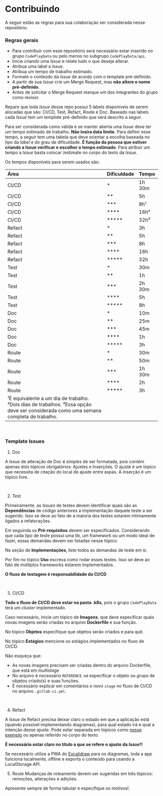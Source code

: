 # Contribuindo

A seguir estão as regras para sua colaboração ser considerada nesse repositório.

### Regras gerais

- Para contribuir com esse repositório será necessário estar inserido no grupo
  `CodePlayData` ou pelo menos no subgrupo `CodePlayData/api`.
- Inicie criando uma _Issue_ e relate tudo o que deseja alterar.
- Atribua uma label a _Issue_.
- Atribua um tempo de trabalho estimado.
- Formate o conteúdo da _Issue_ de acordo com o template pré-definido.
- A partir de sua _Issue_ crie um Merge Request, mas **não altere o nome
  pré-definido**.
- Antes de solicitar o Merge Request marque um dos integrantes do grupo como
  revisor.

Repare que toda _Issue_ desse repo possui 5 labels disponíveis de serem alocadas
que são: CI/CD, Test, Refact, Route e Doc. Baseado nas labels cada _Issue_ tem
um _template_ pré-definido que será descrito a seguir.

Para ser considerada como válida e se manter aberta uma _Issue_ deve ter um
tempo estimado de trabalho. **Não insira data limite**. Para definir esse tempo,
a seguir tem uma tabela que deve orientar a escolha baseada no tipo da _label_ e
do grau de dificuldade. **É função da pessoa que estiver criando a Issue
verificar e escolher o tempo estimado**. Para atribuir um tempo a _Issue_ basta
colocar /estimate <tempo> no corpo do texto da _Issue_.

Os tempos disponíveis para serem usados são:

| Área                                                                                                                                 | Dificuldade | Tempo  |
| :----------------------------------------------------------------------------------------------------------------------------------- | :---------- | :----- |
| CI/CD                                                                                                                                | *           | 1h 30m |
| CI/CD                                                                                                                                | **          | 5h     |
| CI/CD                                                                                                                                | ***         | 8h¹    |
| CI/CD                                                                                                                                | ****        | 16h²   |
| CI/CD                                                                                                                                | *****       | 32h³   |
| Refact                                                                                                                               | *           | 3h     |
| Refact                                                                                                                               | **          | 5h     |
| Refact                                                                                                                               | ***         | 8h     |
| Refact                                                                                                                               | ****        | 16h    |
| Refact                                                                                                                               | *****       | 32h    |
| Test                                                                                                                                 | *           | 30m    |
| Test                                                                                                                                 | **          | 1h     |
| Test                                                                                                                                 | ***         | 2h 30m |
| Test                                                                                                                                 | ****        | 5h     |
| Test                                                                                                                                 | *****       | 8h     |
| Doc                                                                                                                                  | *           | 10m    |
| Doc                                                                                                                                  | **          | 25m    |
| Doc                                                                                                                                  | ***         | 45m    |
| Doc                                                                                                                                  | ****        | 1h     |
| Doc                                                                                                                                  | *****       | 3h     |
| Route                                                                                                                                | *           | 30m    |
| Route                                                                                                                                | **          | 50m    |
| Route                                                                                                                                | ***         | 1h 30m |
| Route                                                                                                                                | ****        | 2h     |
| Route                                                                                                                                | *****       | 3h     |
| ¹É equivalente a um dia de trabalho. ²Dois dias de trabalhos. ³Essa opção deve ser considerada como uma semana completa de trabalho. |             |        |

<br>

### Template Issues

1. Doc

A _Issue_ de alteração de Doc é simples de ser formatada, pois contém apenas
dois tópicos obrigatórios: Ajustes e Inserções. O ajuste é um tópico que
necessita de citação do local de ajuste entre aspas. A inserção é um tópico
livre.

<br>

2. Test

Primeiramente, as _Issues_ de testes devem identificar quais são as
**Dependências** de código anteriores a implementação daquele teste a ser
sugerido. Isso se deve ao fato de a maioria dos testes estarem intimamente
ligados a refatorações.

Em seguinda os **Pré-requisitos** devem ser especificados. Considerando que cada
tipo de teste possui uma lib, um framework ou um modo ideal de fazer, essas
demandas devem ser listadas nesse tópico.

Na seção de **Implementações**, liste todos as demandas de teste em si.

Por fim no tópico **Uso** escreva como rodar esses testes. Isso se deve ao fato
de múltiplos frameworks estarem implementados.

**O fluxo de testagem é responsabilidade do CI/CD**

<br>

3. CI/CD

**Todo o fluxo de CI/CD deve estar na pasta .k8s**, pois o grupo `CodePlayData`
terá um _cluster_ implementado.

Caso necessário, inicie um tópico de **Imagens**, que deve especificar quais
novas imagens serão criadas no arquivo **Dockerfile** e sua função.

No tópico **Objetos** especifique que objetos serão criados e para quê.

No tópico **Estágios** mencione os estágios implementados no fluxo de CI/CD.

Não esqueça que:

- As novas imagens precisam ser criadas dentro do arquivo Dockerfile, que está
  em _multistage_
- No arquivo é necessário `REFERENCE.md` especificar o objeto ou grupo de
  objetos criado(s) e suas funções.
- É necessário explicar em comentários o novo `stage` no fluxo de CI/CD no
  arquivo `.gitlab-ci.yml`.

<br>

4. Refact

A _Issue_ de Refact precisa deixar claro o estado em que a aplicação está
(quando possível implementando diagramas), para qual estado irá e qual a
intenção desse ajuste. Pode estar separada em tópicos como
[nesse exemplo](https://gitlab.com/codeplaydata/ui/linktree/-/issues/5) ou
apenas referido no corpo do texto.

**É necessário estar claro no título a que se refere o ajuste da _Issue_!!**

Se necessário utilize a PWA do [Excalidraw](https://excalidraw.com/) para os
diagramas, toda a app funciona localmente, offline e exporta o conteúdo para
usando a LocalStorage API.
<br>

5. Route Mudanças de roteamento devem ser sugeridas em três tópicos: remoções,
   alterações e adições.

Apresente sempre de forma tabular e especifique os motivos!.
